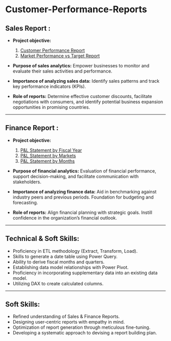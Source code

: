 # Customer-Performance-Reports

## Sales Report :

- **Project objective:**
  1. [Customer Performance Report](Customer_%20Performance_%20Report.pdf)
  2. [Market Performance vs Target Report](Market_%20Performance%20vs%20Target%20Report.pdf
)

- **Purpose of sales analytics:** Empower businesses to monitor and evaluate their sales activities and performance.

- **Importance of analyzing sales data:** Identify sales patterns and track key performance indicators (KPIs).

- **Role of reports:** Determine effective customer discounts, facilitate negotiations with consumers, and identify potential business expansion opportunities in promising countries.

---

## Finance Report :

- **Project objective:**
  1. [P&L Statement by Fiscal Year](P&L_Statement%20by%20Fiscal%20Year.pdf)
  2. [P&L Statement by Markets](P&L_Statement%20by%20Markets.pdf)
  3. [P&L Statement by Months](P&L_Statement%20by%20Months.pdf)

- **Purpose of financial analytics:** Evaluation of financial performance, support decision-making, and facilitate communication with stakeholders.

- **Importance of analyzing finance data:** Aid in benchmarking against industry peers and previous periods. Foundation for budgeting and forecasting.

- **Role of reports:** Align financial planning with strategic goals. Instill confidence in the organization’s financial outlook.

---

## Technical & Soft Skills:

- Proficiency in ETL methodology (Extract, Transform, Load).
- Skills to generate a date table using Power Query.
- Ability to derive fiscal months and quarters.
- Establishing data model relationships with Power Pivot.
- Proficiency in incorporating supplementary data into an existing data model.
- Utilizing DAX to create calculated columns.

---

## Soft Skills:

- Refined understanding of Sales & Finance Reports.
- Designing user-centric reports with empathy in mind.
- Optimization of report generation through meticulous fine-tuning.
- Developing a systematic approach to devising a report building plan.
